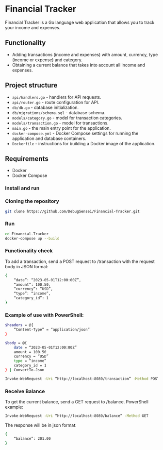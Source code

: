 # Financial Tracker

Financial Tracker is a Go language web application that allows you to track your income and expenses.

## Functionality

- Adding transactions (income and expenses) with amount, currency, type (income or expense) and category.
- Obtaining a current balance that takes into account all income and expenses.

## Project structure

- `api/handlers.go` - handlers for API requests.
- `api/router.go` - route configuration for API.
- `db/db.go` - database initialization.
- `db/migrations/schema.sql` - database schema.
- `models/category.go` - model for transaction categories.
- `models/transaction.go` - model for transactions.
- `main.go` - the main entry point for the application.
- `docker-compose.yml` - Docker Compose settings for running the application and database containers.
- `Dockerfile` - instructions for building a Docker image of the application.

## Requirements

- Docker
- Docker Compose

### Install and run

### Cloning the repository
```bash
git clone https://github.com/DebugSensei/Financial-Tracker.git
```
### Run
```bash
cd Financial-Tracker
docker-compose up --build
```
### Functionality check
To add a transaction, send a POST request to /transaction with the request body in JSON format:
```bash
{
    “date”: “2023-05-01T12:00:00Z”,
    “amount”: 100.50,
    “currency”: “USD”,
    “type”: “income”,
    “category_id”: 1
}
```

### Example of use with PowerShell:
```bash
$headers = @{
    “Content-Type” = “application/json”
}

$body = @{
    date = “2023-05-01T12:00:00Z”
    amount = 100.50
    currency = “USD”
    type = “income”
    category_id = 1
} | ConvertTo-Json

Invoke-WebRequest -Uri “http://localhost:8080/transaction” -Method POST -Headers $headers -Body $body
```

### Receive Balance
To get the current balance, send a GET request to /balance.
PowerShell example:

```bash
Invoke-WebRequest -Uri “http://localhost:8080/balance” -Method GET
```
The response will be in json format:
```bash
{
    “balance”: 201.00
}

```
